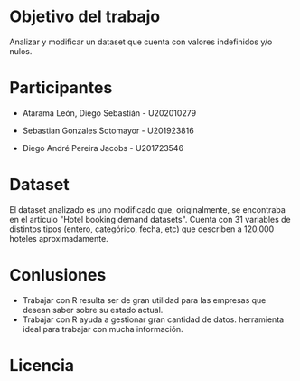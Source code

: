 # Objetivo del trabajo
Analizar y modificar un dataset que cuenta con valores indefinidos y/o nulos.

# Participantes


- Atarama León, Diego Sebastián - U202010279
 
- Sebastian Gonzales Sotomayor - U201923816

- Diego André Pereira Jacobs - U201723546 

# Dataset
El dataset analizado es uno modificado que, originalmente, se encontraba en el articulo "Hotel booking demand datasets". Cuenta con 31 variables de distintos tipos (entero, categórico, fecha, etc) que describen a 120,000 hoteles aproximadamente. 


# Conlusiones

- Trabajar con R resulta ser de gran utilidad para las empresas que desean saber sobre su estado actual.
- Trabajar con R ayuda a gestionar gran cantidad de datos. herramienta ideal para trabajar con mucha información.


# Licencia 
